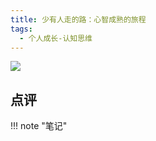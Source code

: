 ```yaml
---
title: 少有人走的路：心智成熟的旅程
tags:
  - 个人成长-认知思维
---
```


![](https://wfqqreader-1252317822.image.myqcloud.com/cover/862/33800862/t7_33800862.jpg)


## 点评




!!! note "笔记"

	  

